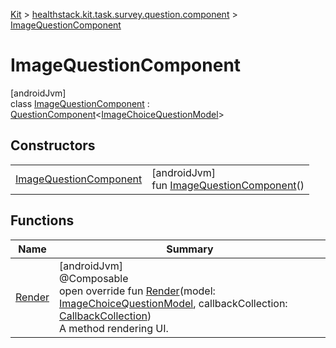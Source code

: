 
[Kit](../../../kit.html) > [healthstack.kit.task.survey.question.component](../index.html) > [ImageQuestionComponent](index.html)



# ImageQuestionComponent



[androidJvm]\
class [ImageQuestionComponent](index.html) : [QuestionComponent](../-question-component/index.html)&lt;[ImageChoiceQuestionModel](../../healthstack.kit.task.survey.question.model/-image-choice-question-model/index.html)&gt;



## Constructors


| | |
|---|---|
| [ImageQuestionComponent](-image-question-component.html) | [androidJvm]<br>fun [ImageQuestionComponent](-image-question-component.html)() |


## Functions


| Name | Summary |
|---|---|
| [Render](-render.html) | [androidJvm]<br>@Composable<br>open override fun [Render](-render.html)(model: [ImageChoiceQuestionModel](../../healthstack.kit.task.survey.question.model/-image-choice-question-model/index.html), callbackCollection: [CallbackCollection](../../healthstack.kit.task.base/-callback-collection/index.html))<br>A method rendering UI. |

